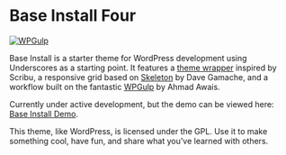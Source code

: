 Base Install Four
===

[![WPGulp](https://img.shields.io/badge/Built%20For%20WordPress-%E2%93%A6-lightgrey.svg?style=flat-square)](https://github.com/mikejandreau/Base-Install-Four) 

Base Install is a starter theme for WordPress development using Underscores as a starting point. It features a [theme wrapper](http://scribu.net/wordpress/theme-wrappers.html) inspired by Scribu, a responsive grid based on [Skeleton](http://getskeleton.com/) by Dave Gamache, and a workflow built on the fantastic [WPGulp](https://labs.ahmadawais.com/WPGulp/) by Ahmad Awais. 

Currently under active development, but the demo can be viewed here: [Base Install Demo](http://losaidos.com/dev/baseinstall).

This theme, like WordPress, is licensed under the GPL.
Use it to make something cool, have fun, and share what you've learned with others.
